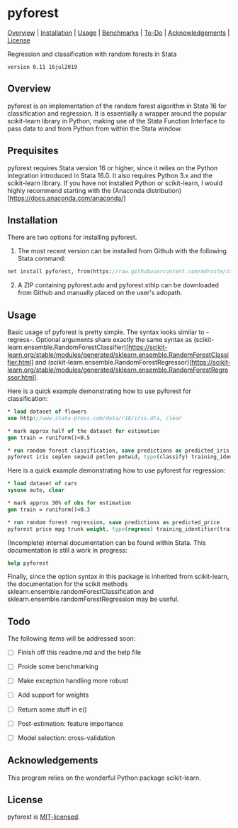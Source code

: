 
pyforest
=================================

[Overview](#overview)
| [Installation](#installation)
| [Usage](#usage)
| [Benchmarks](#benchmarks)
| [To-Do](#todo)
| [Acknowledgements](#acknowledgements)
| [License](#license)

Regression and classification with random forests in Stata

`version 0.11 16jul2019`


Overview
---------------------------------

pyforest is an implementation of the random forest algorithm in Stata 16 for classification and regression. It is essentially a wrapper around the popular scikit-learn library in Python, making use of the Stata Function Interface to pass data to and from Python from within the Stata window. 


Prequisites
---------------------------------

pyforest requires Stata version 16 or higher, since it relies on the Python integration introduced in Stata 16.0. It also requires Python 3.x and the scikit-learn library. If you have not installed Python or scikit-learn, I would highly recommend starting with the (Anaconda distribution)[https://docs.anaconda.com/anaconda/]


Installation
---------------------------------

There are two options for installing pyforest.

1. The most recent version can be installed from Github with the following Stata command:

```stata
net install pyforest, from(https://raw.githubusercontent.com/mdroste/stata-pyforest/master/)
```

2. A ZIP containing pyforest.ado and pyforest.sthlp can be downloaded from Github and manually placed on the user's adopath.


Usage
---------------------------------

Basic usage of pyforest is pretty simple. The syntax looks similar to -regress-. Optional arguments share exactly the same syntax as (scikit-learn.ensemble.RandomForestClassifier)[https://scikit-learn.org/stable/modules/generated/sklearn.ensemble.RandomForestClassifier.html] and (scikit-learn.ensemble.RandomForestRegressor)[https://scikit-learn.org/stable/modules/generated/sklearn.ensemble.RandomForestRegressor.html].

Here is a quick example demonstrating how to use pyforest for classification:

```stata
* load dataset of flowers
use http://www.stata-press.com/data/r10/iris.dta, clear

* mark approx half of the dataset for estimation
gen train = runiform()<0.5

* run random forest classification, save predictions as predicted_iris
pyforest iris seplen sepwid petlen petwid, type(classify) training_identifier(train) save_prediction(predicted_iris)
```

Here is a quick example demonstrating how to use pyforest for regression:

```stata
* load dataset of cars
sysuse auto, clear

* mark approx 30% of obs for estimation
gen train = runiform()<0.3

* run random forest regression, save predictions as predicted_price
pyforest price mpg trunk weight, type(regress) training_identifier(train) save_prediction(predicted_price)
```

(Incomplete) internal documentation can be found within Stata. This documentation is still a work in progress:
```stata
help pyforest
```

Finally, since the option syntax in this package is inherited from scikit-learn, the documentation for the scikit methods sklearn.ensemble.randomForestClassification and sklearn.ensemble.randomForestRegression may be useful. 

  
Todo
---------------------------------

The following items will be addressed soon:

- [ ] Finish off this readme.md and the help file
- [ ] Proide some benchmarking
- [ ] Make exception handling more robust
- [ ] Add support for weights
- [ ] Return some stuff in e()
- [ ] Post-estimation: feature importance
- [ ] Model selection: cross-validation


Acknowledgements
---------------------------------

This program relies on the wonderful Python package scikit-learn.


License
---------------------------------

pyforest is [MIT-licensed](https://github.com/mdroste/stata-pyforest/blob/master/LICENSE).
